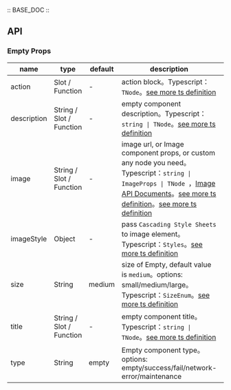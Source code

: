 :: BASE_DOC ::

## API

### Empty Props

name | type | default | description | required
-- | -- | -- | -- | --
action | Slot / Function | - | action block。Typescript：`TNode`。[see more ts definition](https://github.com/Tencent/tdesign-vue-next/blob/develop/packages/components/common.ts) | N
description | String / Slot / Function | - | empty component description。Typescript：`string \| TNode`。[see more ts definition](https://github.com/Tencent/tdesign-vue-next/blob/develop/packages/components/common.ts) | N
image | String / Slot / Function | - | image url, or Image component props, or custom any node you need。Typescript：`string \| ImageProps \| TNode `，[Image API Documents](./image?tab=api)。[see more ts definition](https://github.com/Tencent/tdesign-vue-next/blob/develop/packages/components/common.ts)。[see more ts definition](https://github.com/Tencent/tdesign-vue-next/tree/develop/src/empty/type.ts) | N
imageStyle | Object | - | pass `Cascading Style Sheets` to image element。Typescript：`Styles`。[see more ts definition](https://github.com/Tencent/tdesign-vue-next/blob/develop/packages/components/common.ts) | N
size | String | medium | size of Empty,  default value is `medium`。options: small/medium/large。Typescript：`SizeEnum`。[see more ts definition](https://github.com/Tencent/tdesign-vue-next/blob/develop/packages/components/common.ts) | N
title | String / Slot / Function | - | empty component title。Typescript：`string \| TNode`。[see more ts definition](https://github.com/Tencent/tdesign-vue-next/blob/develop/packages/components/common.ts) | N
type | String | empty | Empty component type。options: empty/success/fail/network-error/maintenance | N
